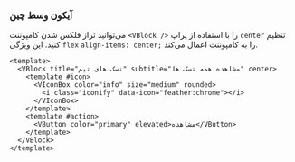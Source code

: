 ### آیکون وسط چین

می‌توانید تراز فلکس شدن کامپوننت `<VBlock />` را با استفاده از پراپ `center` تنظیم کنید.
این ویژگی `flex` `align-items: center;` را به کامپوننت اعمال می‌کند.

<!--code-->

```vue
<template>
  <VBlock title="تسک های تیم" subtitle="مشاهده همه تسک ها" center>
    <template #icon>
      <VIconBox color="info" size="medium" rounded>
        <i class="iconify" data-icon="feather:chrome"></i>
      </VIconBox>
    </template>
    <template #action>
      <VButton color="primary" elevated>مشاهده</VButton>
    </template>
  </VBlock>
</template>
```

<!--/code-->

<!--example-->

<div class="field">
  <div class="control">
    <div class="l-card">
      <VBlock title="تسک های تیم" subtitle="مشاهده همه تسک ها" center>
        <template #icon>
          <VIconBox color="info" size="medium" rounded>
            <i class="iconify" data-icon="feather:chrome"></i>
          </VIconBox>
        </template>
        <template #action>
          <VButton color="primary" elevated>مشاهده</VButton>
        </template>
      </VBlock>
    </div>
  </div>
</div>

<!--/example-->
